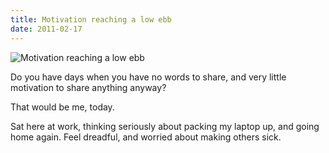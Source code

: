 ```yaml
---
title: Motivation reaching a low ebb
date: 2011-02-17
---
```


![Motivation reaching a low ebb](https://source.unsplash.com/y7GlIdTUOvo/1600x900)

Do you have days when you have no words to share, and very little motivation to share anything anyway?

That would be me, today.

Sat here at work, thinking seriously about packing my laptop up, and going home again. Feel dreadful, and worried about making others sick.